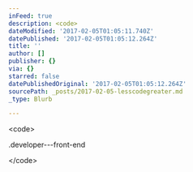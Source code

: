 ```yaml
---
inFeed: true
description: <code>
dateModified: '2017-02-05T01:05:11.740Z'
datePublished: '2017-02-05T01:05:12.264Z'
title: ''
author: []
publisher: {}
via: {}
starred: false
datePublishedOriginal: '2017-02-05T01:05:12.264Z'
sourcePath: _posts/2017-02-05-lesscodegreater.md
_type: Blurb

---
```

<code\>

.developer---front-end

</code\>